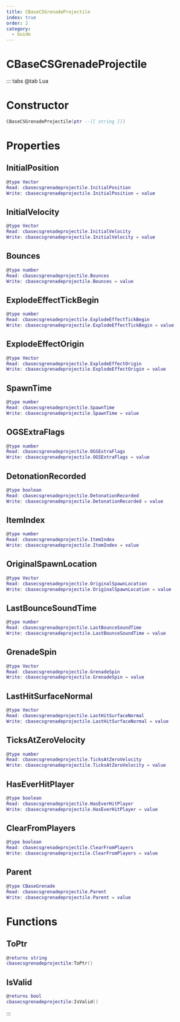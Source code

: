 ```yaml
---
title: CBaseCSGrenadeProjectile
index: true
order: 2
category:
  - Guide
---
```


# CBaseCSGrenadeProjectile

::: tabs
@tab Lua
# Constructor
```lua
CBaseCSGrenadeProjectile(ptr --[[ string ]])
```
# Properties
## InitialPosition 
```lua
@type Vector
Read: cbasecsgrenadeprojectile.InitialPosition
Write: cbasecsgrenadeprojectile.InitialPosition = value
```
## InitialVelocity 
```lua
@type Vector
Read: cbasecsgrenadeprojectile.InitialVelocity
Write: cbasecsgrenadeprojectile.InitialVelocity = value
```
## Bounces 
```lua
@type number
Read: cbasecsgrenadeprojectile.Bounces
Write: cbasecsgrenadeprojectile.Bounces = value
```
## ExplodeEffectTickBegin 
```lua
@type number
Read: cbasecsgrenadeprojectile.ExplodeEffectTickBegin
Write: cbasecsgrenadeprojectile.ExplodeEffectTickBegin = value
```
## ExplodeEffectOrigin 
```lua
@type Vector
Read: cbasecsgrenadeprojectile.ExplodeEffectOrigin
Write: cbasecsgrenadeprojectile.ExplodeEffectOrigin = value
```
## SpawnTime 
```lua
@type number
Read: cbasecsgrenadeprojectile.SpawnTime
Write: cbasecsgrenadeprojectile.SpawnTime = value
```
## OGSExtraFlags 
```lua
@type number
Read: cbasecsgrenadeprojectile.OGSExtraFlags
Write: cbasecsgrenadeprojectile.OGSExtraFlags = value
```
## DetonationRecorded 
```lua
@type boolean
Read: cbasecsgrenadeprojectile.DetonationRecorded
Write: cbasecsgrenadeprojectile.DetonationRecorded = value
```
## ItemIndex 
```lua
@type number
Read: cbasecsgrenadeprojectile.ItemIndex
Write: cbasecsgrenadeprojectile.ItemIndex = value
```
## OriginalSpawnLocation 
```lua
@type Vector
Read: cbasecsgrenadeprojectile.OriginalSpawnLocation
Write: cbasecsgrenadeprojectile.OriginalSpawnLocation = value
```
## LastBounceSoundTime 
```lua
@type number
Read: cbasecsgrenadeprojectile.LastBounceSoundTime
Write: cbasecsgrenadeprojectile.LastBounceSoundTime = value
```
## GrenadeSpin 
```lua
@type Vector
Read: cbasecsgrenadeprojectile.GrenadeSpin
Write: cbasecsgrenadeprojectile.GrenadeSpin = value
```
## LastHitSurfaceNormal 
```lua
@type Vector
Read: cbasecsgrenadeprojectile.LastHitSurfaceNormal
Write: cbasecsgrenadeprojectile.LastHitSurfaceNormal = value
```
## TicksAtZeroVelocity 
```lua
@type number
Read: cbasecsgrenadeprojectile.TicksAtZeroVelocity
Write: cbasecsgrenadeprojectile.TicksAtZeroVelocity = value
```
## HasEverHitPlayer 
```lua
@type boolean
Read: cbasecsgrenadeprojectile.HasEverHitPlayer
Write: cbasecsgrenadeprojectile.HasEverHitPlayer = value
```
## ClearFromPlayers 
```lua
@type boolean
Read: cbasecsgrenadeprojectile.ClearFromPlayers
Write: cbasecsgrenadeprojectile.ClearFromPlayers = value
```
## Parent 
```lua
@type CBaseGrenade
Read: cbasecsgrenadeprojectile.Parent
Write: cbasecsgrenadeprojectile.Parent = value
```
# Functions
## ToPtr
```lua
@returns string
cbasecsgrenadeprojectile:ToPtr()
```
## IsValid
```lua
@returns bool
cbasecsgrenadeprojectile:IsValid()
```

:::
